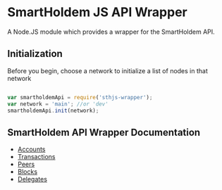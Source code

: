 # SmartHoldem JS API Wrapper

A Node.JS module which provides a wrapper for the SmartHoldem API.

## Initialization

Before you begin, choose a network to initialize a list of nodes in that network

```js

var smartholdemApi = require('sthjs-wrapper');
var network = 'main'; //or 'dev'
smartholdemApi.init(network);

```

## SmartHoldem API Wrapper Documentation

- [Accounts](/docs/accounts.md)
- [Transactions](/docs/transactions.md)
- [Peers](/docs/peers.md)
- [Blocks](/docs/blocks.md)
- [Delegates](/docs/delegates.md)